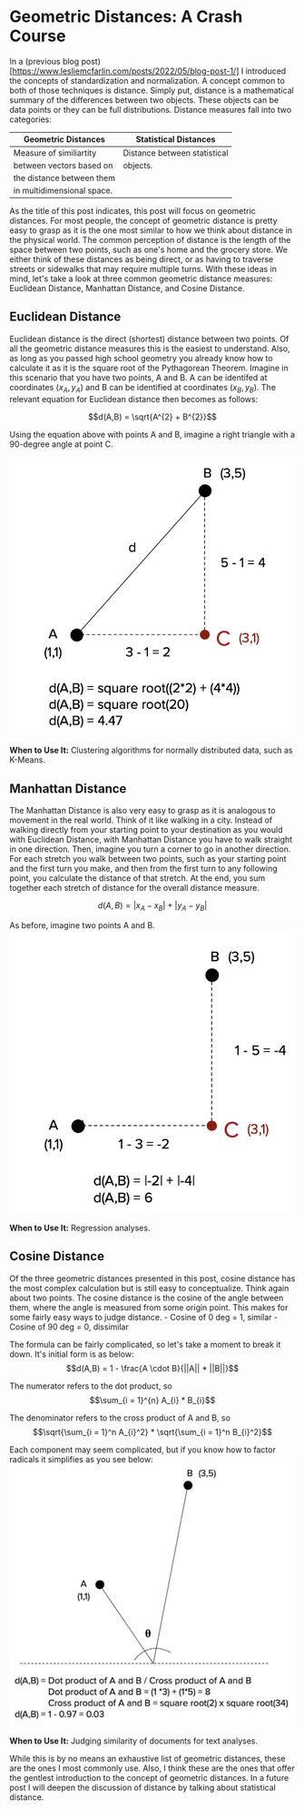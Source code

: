 # Geometric Distances: A Crash Course

In a (previous blog post)[https://www.lesliemcfarlin.com/posts/2022/05/blog-post-1/] I introduced the concepts of standardization and normalization. A concept common to both of those techniques is distance. Simply put, distance is a mathematical summary of the differences between two objects. These objects can be data points or they can be full distributions. Distance measures fall into two categories:

|     Geometric Distances    |     Statistical Distances     |
 ----------------------------|-------------------------------
 Measure of similiartity     | Distance between statistical  
 between vectors based on    | objects.                      
 the distance between them   |                               
 in multidimensional space.  |                               


As the title of this post indicates, this post will focus on geometric distances. For most people, the concept of geometric distance is pretty easy to grasp as it is the one most similar to how we think about distance in the physical world. The common perception of distance is the length of the space between two points, such as one's home and the grocery store. We either think of these distances as being direct, or as having to traverse streets or sidewalks that may require multiple turns. With these ideas in mind, let's take a look at three common geometric distance measures: Euclidean Distance, Manhattan Distance, and Cosine Distance.

## Euclidean Distance
Euclidean distance is the direct (shortest) distance between two points. Of all the geometric distance measures this is the easiest to understand. Also, as long as you passed high school geometry you already know how to calculate it as it is the square root of the Pythagorean Theorem. Imagine in this scenario that you have two points, A and B. A can be identifed at coordinates $(x_{A}, y_{A})$ and B can be identified at coordinates $(x_{B}, y_{B})$. The relevant equation for Euclidean distance then becomes as follows:

$$d(A,B) = \sqrt{A^{2} + B^{2}}$$

Using the equation above with points A and B, imagine a right triangle with a 90-degree angle at point C.

![Euclidean Distance Example](https://github.com/lammypi/lammypi.github.io/blob/master/images/euclidean_distance2.png)

__When to Use It:__ Clustering algorithms for normally distributed data, such as K-Means.

## Manhattan Distance
The Manhattan Distance is also very easy to grasp as it is analogous to movement in the real world. Think of it like walking in a city. Instead of walking directly from your starting point to your destination as you would with Euclidean Distance, with Manhattan Distance you have to walk straight in one direction. Then, imagine you turn a corner to go in another direction. For each stretch you walk between two points, such as your starting point and the first turn you make, and then from the first turn to any following point, you calculate the distance of that stretch. At the end, you sum together each stretch of distance for the overall distance measure.

$$d(A,B) = |x_{A} - x_{B}| + |y_{A} - y_{B}|$$

As before, imagine two points A and B.
![Manhattan Distance Example](https://github.com/lammypi/lammypi.github.io/blob/master/images/manhattan_distance.png)

__When to Use It:__ Regression analyses.

## Cosine Distance
Of the three geometric distances presented in this post, cosine distance has the most complex calculation but is still easy to conceptualize. Think again about two points. The cosine distance is the cosine of the angle between them, where the angle is measured from some origin point. This makes for some fairly easy ways to judge distance. 
			- Cosine of 0 deg = 1, similar
			- Cosine of 90 deg = 0, dissimilar
      
 The formula can be fairly complicated, so let's take a moment to break it down. It's initial form is as below:
 $$d(A,B) = 1 - \frac{A \cdot B}{||A|| * ||B||}$$
 
 The numerator refers to the dot product, so $$\sum_{i = 1}^{n} A_{i} * B_{i}$$
 
 The denominator refers to the cross product of A and B, so  $$\sqrt{\sum_{i = 1}^n A_{i}^2} * \sqrt{\sum_{i = 1}^n B_{i}^2}$$
 
 Each component may seem complicated, but if you know how to factor radicals it simplifies as you see below:
 ![Cosine Distance Example](https://github.com/lammypi/lammypi.github.io/blob/master/images/cosine_distance.png)
 
 __When to Use It:__ Judging similarity of documents for text analyses.
 
While this is by no means an exhaustive list of geometric distances, these are the ones I most commonly use. Also, I think these are the ones that offer the gentlest introduction to the concept of geometric distances. In a future post I will deepen the discussion of distance by talking about statistical distance.
